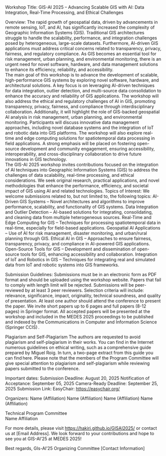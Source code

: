 Workshop Title: GIS-AI 2025 – Advancing Scalable GIS with AI: Data Integration, Real-Time Processing, and Ethical Challenges 

Overview: 
The rapid growth of geospatial data, driven by advancements in remote sensing, IoT, and AI, has significantly increased the complexity of Geographic Information Systems (GIS). Traditional GIS architectures struggle to handle the scalability, performance, and integration challenges posed by heterogeneous, large-scale datasets. Furthermore, AI-driven GIS applications must address critical concerns related to transparency, privacy, fairness, and regulatory compliance. As GIS becomes an essential tool for risk management, urban planning, and environmental monitoring, there is an urgent need for novel software, hardware, and data management solutions to enhance its efficiency, reliability, and accessibility.   
The main goal of this workshop is to advance the development of scalable, high-performance GIS systems by exploring novel software, hardware, and architectural solutions. A key focus is on leveraging AI-driven techniques for data integration, outlier detection, and multi-source data consolidation to enhance the accuracy and reliability of GIS applications. The workshop will also address the ethical and regulatory challenges of AI in GIS, promoting transparency, privacy, fairness, and compliance through interdisciplinary collaboration. Additionally, it will highlight the role of GIS-backed geospatial AI analysis in risk management, urban planning, and environmental monitoring. Participants will discuss innovative data management approaches, including novel database systems and the integration of IoT and robotic data into GIS platforms. The workshop will also explore real-time and edge computing solutions for spatiotemporal data processing in field applications. A strong emphasis will be placed on fostering open-source development and community engagement, ensuring accessibility, interoperability, and cross-disciplinary collaboration to drive future innovations in GIS technology.  
The GIS-AI 2025 workshop invites contributions focused on the integration of AI techniques into Geographic Information Systems (GIS) to address the challenges of data scalability, real-time processing, and ethical considerations. We seek original research, practical applications, and novel methodologies that enhance the performance, efficiency, and societal impact of GIS using AI and related technologies. 
Topics of Interest: We welcome submissions related to, but not limited to, the following topics: 
AI-Driven GIS Systems – Novel architectures and algorithms to improve performance, scalability, and functionality of GIS systems. 
Data Integration and Outlier Detection – AI-based solutions for integrating, consolidating, and cleaning data from multiple heterogeneous sources. 
Real-Time and Edge Computing for GIS – Techniques for processing spatiotemporal data in real-time, especially for field-based applications. 
Geospatial AI Applications – Use of AI for risk management, disaster monitoring, and urban/rural planning through GIS. 
Ethical AI in GIS – Approaches to ensure fairness, transparency, privacy, and compliance in AI-powered GIS applications. 
Open-Source Tools for GIS – Development and dissemination of open-source tools for GIS, enhancing accessibility and collaboration. 
Integration of IoT and Robotics in GIS – Techniques for integrating real and simulated data from IoT and robotic systems into GIS frameworks. 

Submission Guidelines: 
Submissions must be in an electronic form as PDF format and should be uploaded using the workshop website. Papers that fail to comply with length limit will be rejected. Submissions will be peer-reviewed by at least 3 peer reviewers. Selection criteria will include: relevance, significance, impact, originality, technical soundness, and quality of presentation. At least one author should attend the conference to present the paper. 
We invite short papers up to 6 pages and full papers (8-12 pages) in Springer format. All accepted papers will be presented at the workshop and included in the MEDES 2025 proceedings to be published and indexed by the Communications in Computer and Information Science (Springer CCIS) . 

Plagiarism and Self-Plagiarism 
The authors are requested to avoid plagiarism and self-plagiarism in their works. You can find in the Internet numerous guidelines on ethical writing, such as a comprehensive guide prepared by Miguel Roig. 
In turn, a two-page extract from this guide you can find here. Please note that the members of the Program Committee will give special attention to plagiarism and self-plagiarism while reviewing papers submitted to the conference. 

Important dates: 
Submission Deadline: August 20, 2025 
Notification of Acceptance: September 05, 2025 
Camera-Ready Deadline: September 25, 2025 
Submission Link: EasyChair: https://easychair.org/  

 

Organizers: 
Name (Affiliation) 
Name (Affiliation) 
Name (Affiliation) 
Name (Affiliation) 

Technical Program Committee  
Name Affiliation  

For more details, please visit https://hakiri.github.io/GISAI2025/ or contact us at [Email Address]. 
We look forward to your contributions and hope to see you at GIS-AI’25 at MEDES 2025! 

Best regards, 
GIs-AI’25 Organizing Committee 
[Contact Information] 
